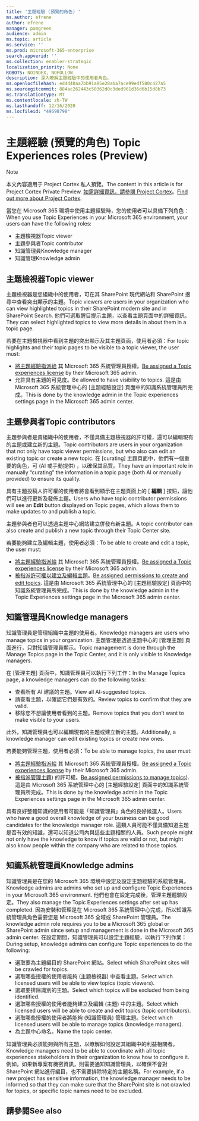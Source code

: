 ```yaml
---
title: '主題經驗 (預覽的角色) '
ms.author: efrene
author: efrene
manager: pamgreen
audience: admin
ms.topic: article
ms.service: ''
ms.prod: microsoft-365-enterprise
search.appverid: ''
ms.collection: enabler-strategic
localization_priority: None
ROBOTS: NOINDEX, NOFOLLOW
description: 深入瞭解主題經驗中的使用者角色。
ms.openlocfilehash: ed4d40aa7bb91a85e28aba7ace99edf580c427a5
ms.sourcegitcommit: 884ac262443c50362d0c3ded961d36d6b15d8b73
ms.translationtype: MT
ms.contentlocale: zh-TW
ms.lasthandoff: 12/16/2020
ms.locfileid: "49698798"
---
```

# <a name="topic-experiences-roles-preview"></a><span data-ttu-id="6b767-103">主題經驗 (預覽的角色) </span><span class="sxs-lookup"><span data-stu-id="6b767-103">Topic Experiences roles (Preview)</span></span>

> [!Note] 
> <span data-ttu-id="6b767-104">本文內容適用于 Project Cortex 私人預覽。</span><span class="sxs-lookup"><span data-stu-id="6b767-104">The content in this article is for Project Cortex Private Preview.</span></span> <span data-ttu-id="6b767-105">[如需詳細資訊，請參閱 Project Cortex](https://aka.ms/projectcortex)。</span><span class="sxs-lookup"><span data-stu-id="6b767-105">[Find out more about Project Cortex](https://aka.ms/projectcortex).</span></span>


<span data-ttu-id="6b767-106">當您在 Microsoft 365 環境中使用主題經驗時，您的使用者可以具備下列角色：</span><span class="sxs-lookup"><span data-stu-id="6b767-106">When you use Topic Experiences in your Microsoft 365 environment, your users can have the following roles:</span></span>
-   <span data-ttu-id="6b767-107">主題檢視器</span><span class="sxs-lookup"><span data-stu-id="6b767-107">Topic viewer</span></span>
-   <span data-ttu-id="6b767-108">主題參與者</span><span class="sxs-lookup"><span data-stu-id="6b767-108">Topic contributor</span></span>
-   <span data-ttu-id="6b767-109">知識管理員</span><span class="sxs-lookup"><span data-stu-id="6b767-109">Knowledge manager</span></span>
-   <span data-ttu-id="6b767-110">知識管理</span><span class="sxs-lookup"><span data-stu-id="6b767-110">Knowledge admin</span></span>

## <a name="topic-viewer"></a><span data-ttu-id="6b767-111">主題檢視器</span><span class="sxs-lookup"><span data-stu-id="6b767-111">Topic viewer</span></span>

<span data-ttu-id="6b767-112">主題檢視器是您組織中的使用者，可在其 SharePoint 現代網站和 SharePoint 搜尋中查看突出顯示的主題。</span><span class="sxs-lookup"><span data-stu-id="6b767-112">Topic viewers are users in your organization who can view highlighted topics in their SharePoint modern site and in SharePoint Search.</span></span> <span data-ttu-id="6b767-113">他們可選取醒目提示主題，以查看主題頁面中的詳細資訊。</span><span class="sxs-lookup"><span data-stu-id="6b767-113">They can select highlighted topics to view more details in about them in a topic page.</span></span> 

<span data-ttu-id="6b767-114">若要在主題檢視器中看到主題的突出顯示及其主題頁面，使用者必須：</span><span class="sxs-lookup"><span data-stu-id="6b767-114">For topic highlights and their topic pages to be visible to a topic viewer, the user must:</span></span>
-   <span data-ttu-id="6b767-115">[將主題經驗指派給](https://docs.microsoft.com/microsoft-365/knowledge/set-up-topic-experiences#assign-licenses) 其 Microsoft 365 系統管理員授權。</span><span class="sxs-lookup"><span data-stu-id="6b767-115">[Be assigned a Topic experiences license](https://docs.microsoft.com/microsoft-365/knowledge/set-up-topic-experiences#assign-licenses) by their Microsoft 365 admin.</span></span>
-   <span data-ttu-id="6b767-116">允許具有主題的可見度。</span><span class="sxs-lookup"><span data-stu-id="6b767-116">Be allowed to have visibility to topics.</span></span> <span data-ttu-id="6b767-117">這是由 Microsoft 365 系統管理中心的 [主題經驗設定] 頁面中的知識系統管理員所完成。</span><span class="sxs-lookup"><span data-stu-id="6b767-117">This is done by the knowledge admin in the Topic experiences settings page in the Microsoft 365 admin center.</span></span>


## <a name="topic-contributors"></a><span data-ttu-id="6b767-118">主題參與者</span><span class="sxs-lookup"><span data-stu-id="6b767-118">Topic contributors</span></span>

<span data-ttu-id="6b767-119">主題參與者是貴組織中的使用者，不僅具備主題檢視器的許可權，還可以編輯現有的主題或建立新的主題。</span><span class="sxs-lookup"><span data-stu-id="6b767-119">Topic contributors are users in your organization that not only have topic viewer permissions, but who also can edit an existing topic or create a new topic.</span></span> <span data-ttu-id="6b767-120">在 [curating] 主題頁面中，他們有一個重要的角色，可 (AI 或手動提供) ，以確保其品質。</span><span class="sxs-lookup"><span data-stu-id="6b767-120">They have an important role in manually “curating” the information in a topic page (both AI or manually provided) to ensure its quality.</span></span>

<span data-ttu-id="6b767-121">具有主題投稿人許可權的使用者將會看到顯示在主題頁面上的 [ **編輯** ] 按鈕，讓他們可以進行更新及發佈主題。</span><span class="sxs-lookup"><span data-stu-id="6b767-121">Users who have topic contributor permissions will see an **Edit** button displayed on Topic pages, which allows them to make updates to and publish a topic.</span></span>

<span data-ttu-id="6b767-122">主題參與者也可以透過主題中心網站建立併發布新主題。</span><span class="sxs-lookup"><span data-stu-id="6b767-122">A topic contributor can also create and publish a new topic through their Topic Center site.</span></span>

<span data-ttu-id="6b767-123">若要能夠建立及編輯主題，使用者必須：</span><span class="sxs-lookup"><span data-stu-id="6b767-123">To be able to create and edit a topic, the user must:</span></span>

-   <span data-ttu-id="6b767-124">[將主題經驗指派給](https://docs.microsoft.com/microsoft-365/knowledge/set-up-topic-experiences#assign-licenses) 其 Microsoft 365 系統管理員授權。</span><span class="sxs-lookup"><span data-stu-id="6b767-124">[Be assigned a Topic experiences license](https://docs.microsoft.com/microsoft-365/knowledge/set-up-topic-experiences#assign-licenses) by their Microsoft 365 admin.</span></span>
-   <span data-ttu-id="6b767-125">[被指派許可權以建立及編輯主題](https://docs.microsoft.com/microsoft-365/knowledge/topic-experiences-user-permissions#change-who-has-permissions-to-do-tasks-on-the-topic-center)。</span><span class="sxs-lookup"><span data-stu-id="6b767-125">[Be assigned permissions to create and edit topics](https://docs.microsoft.com/microsoft-365/knowledge/topic-experiences-user-permissions#change-who-has-permissions-to-do-tasks-on-the-topic-center).</span></span> <span data-ttu-id="6b767-126">這是由 Microsoft 365 系統管理中心的 [主題經驗設定] 頁面中的知識系統管理員所完成。</span><span class="sxs-lookup"><span data-stu-id="6b767-126">This is done by the knowledge admin in the Topic Experiences settings page in the Microsoft 365 admin center.</span></span>

## <a name="knowledge-managers"></a><span data-ttu-id="6b767-127">知識管理員</span><span class="sxs-lookup"><span data-stu-id="6b767-127">Knowledge managers</span></span>

<span data-ttu-id="6b767-128">知識管理員是管理組織中主題的使用者。</span><span class="sxs-lookup"><span data-stu-id="6b767-128">Knowledge managers are users who manage topics in your organization.</span></span>  <span data-ttu-id="6b767-129">主題管理是透過主題中心的 [管理主題] 頁面進行，只對知識管理員顯示。</span><span class="sxs-lookup"><span data-stu-id="6b767-129">Topic management is done through the Manage Topics page in the Topic Center, and it is only visible to Knowledge managers.</span></span>

<span data-ttu-id="6b767-130">在 [管理主題] 頁面中，知識管理員可以執行下列工作：</span><span class="sxs-lookup"><span data-stu-id="6b767-130">In the Manage Topics page, a knowledge managers can do the following tasks:</span></span>
-   <span data-ttu-id="6b767-131">查看所有 AI 建議的主題。</span><span class="sxs-lookup"><span data-stu-id="6b767-131">View all AI-suggested topics.</span></span>
-   <span data-ttu-id="6b767-132">請查看主題，以確認它們是有效的。</span><span class="sxs-lookup"><span data-stu-id="6b767-132">Review topics to confirm that they are valid.</span></span>
-   <span data-ttu-id="6b767-133">移除您不想讓使用者看到的主題。</span><span class="sxs-lookup"><span data-stu-id="6b767-133">Remove topics that you don’t want to make visible to your users.</span></span>


<span data-ttu-id="6b767-134">此外，知識管理員也可以編輯現有的主題或建立新的主題。</span><span class="sxs-lookup"><span data-stu-id="6b767-134">Additionally, a knowledge manager can edit existing topics or create new ones.</span></span>

<span data-ttu-id="6b767-135">若要能夠管理主題，使用者必須：</span><span class="sxs-lookup"><span data-stu-id="6b767-135">To be able to manage topics, the user must:</span></span>
-   <span data-ttu-id="6b767-136">[將主題經驗指派給](https://docs.microsoft.com/microsoft-365/knowledge/set-up-topic-experiences#assign-licenses) 其 Microsoft 365 系統管理員授權。</span><span class="sxs-lookup"><span data-stu-id="6b767-136">[Be assigned a Topic experiences license](https://docs.microsoft.com/microsoft-365/knowledge/set-up-topic-experiences#assign-licenses) by their Microsoft 365 admin.</span></span>
-   <span data-ttu-id="6b767-137">[被指派管理主題](https://docs.microsoft.com/microsoft-365/knowledge/topic-experiences-user-permissions#change-who-has-permissions-to-do-tasks-on-the-topic-center)) 的許可權。</span><span class="sxs-lookup"><span data-stu-id="6b767-137">[Be assigned permissions to manage topics](https://docs.microsoft.com/microsoft-365/knowledge/topic-experiences-user-permissions#change-who-has-permissions-to-do-tasks-on-the-topic-center)).</span></span> <span data-ttu-id="6b767-138">這是由 Microsoft 365 系統管理中心的 [主題經驗設定] 頁面中的知識系統管理員所完成。</span><span class="sxs-lookup"><span data-stu-id="6b767-138">This is done by the knowledge admin in the Topic Experiences settings page in the Microsoft 365 admin center.</span></span>

<span data-ttu-id="6b767-139">具有良好整體知識的使用者可能是「知識管理員」角色的良好候選人。</span><span class="sxs-lookup"><span data-stu-id="6b767-139">Users who have a good overall knowledge of your business can be good candidates for the knowledge manager role.</span></span> <span data-ttu-id="6b767-140">這類人員可能不僅具備知道主題是否有效的知識，還可以知道公司內與這些主題相關的人員。</span><span class="sxs-lookup"><span data-stu-id="6b767-140">Such people might not only have the knowledge to know if topics are valid or not, but might also know people within the company who are related to those topics.</span></span>


## <a name="knowledge-admins"></a><span data-ttu-id="6b767-141">知識系統管理員</span><span class="sxs-lookup"><span data-stu-id="6b767-141">Knowledge admins</span></span>

<span data-ttu-id="6b767-142">知識管理員是在您的 Microsoft 365 環境中設定及設定主題經驗的系統管理員。</span><span class="sxs-lookup"><span data-stu-id="6b767-142">Knowledge admins are admins who set up and configure Topic Experiences in your Microsoft 365 environment.</span></span> <span data-ttu-id="6b767-143">他們也會在設定完成後，管理主題體驗設定。</span><span class="sxs-lookup"><span data-stu-id="6b767-143">They also manage the Topic Experiences settings after set up has completed.</span></span> <span data-ttu-id="6b767-144">因為安裝和管理是在 Microsoft 365 系統管理中心完成，所以知識系統管理員角色需要您是 Microsoft 365 全域或 SharePoint 管理員。</span><span class="sxs-lookup"><span data-stu-id="6b767-144">The knowledge admin role requires you to be a Microsoft 365 global or SharePoint admin since setup and management is done in the Microsoft 365 admin center.</span></span>
<span data-ttu-id="6b767-145">在設定期間，知識管理員可以設定主題經驗，以執行下列作業：</span><span class="sxs-lookup"><span data-stu-id="6b767-145">During setup, knowledge admins can configure Topic experiences to do the following:</span></span>

-   <span data-ttu-id="6b767-146">選取要為主題編目的 SharePoint 網站。</span><span class="sxs-lookup"><span data-stu-id="6b767-146">Select which SharePoint sites will be crawled for topics.</span></span>
-   <span data-ttu-id="6b767-147">選取哪些授權的使用者能夠 (主題檢視器) 中查看主題。</span><span class="sxs-lookup"><span data-stu-id="6b767-147">Select which licensed users will be able to view topics (topic viewers).</span></span>
-   <span data-ttu-id="6b767-148">選取要排除識別的主題。</span><span class="sxs-lookup"><span data-stu-id="6b767-148">Select which topics will be excluded from being identified.</span></span>
-   <span data-ttu-id="6b767-149">選取哪些授權的使用者能夠建立及編輯 (主題) 中的主題。</span><span class="sxs-lookup"><span data-stu-id="6b767-149">Select which licensed users will be able to create and edit topics (topic contributors).</span></span>
-   <span data-ttu-id="6b767-150">選取哪些授權的使用者將能夠 (知識管理員) 管理主題。</span><span class="sxs-lookup"><span data-stu-id="6b767-150">Select which licensed users will be able to manage topics (knowledge managers).</span></span>
-   <span data-ttu-id="6b767-151">為主題中心命名。</span><span class="sxs-lookup"><span data-stu-id="6b767-151">Name the topic center.</span></span>

<span data-ttu-id="6b767-152">知識管理員必須能夠與所有主題，以瞭解如何設定其組織中的利益相關者。</span><span class="sxs-lookup"><span data-stu-id="6b767-152">Knowledge managers need to be able to coordinate with all topic experiences stakeholders in their organization to know how to configure it.</span></span> <span data-ttu-id="6b767-153">例如，如果新專案有機密資訊，則需要通知知識管理員，以確保不會對 SharePoint 網站進行編目，也不需要排除特定的主題名稱。</span><span class="sxs-lookup"><span data-stu-id="6b767-153">For example, if a new project has sensitive information, the knowledge manager needs to be informed so that they can make sure that the SharePoint site is not crawled for topics, or specific topic names need to be excluded.</span></span>


## <a name="see-also"></a><span data-ttu-id="6b767-154">請參閱</span><span class="sxs-lookup"><span data-stu-id="6b767-154">See also</span></span>


